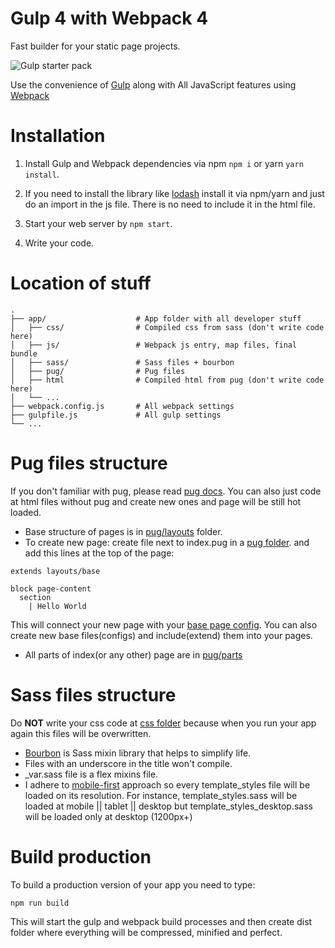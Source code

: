 # Gulp 4 with Webpack 4

Fast builder for your static page projects.

<p>
	<img src="https://readmeimgs-dbetwjhldo.now.sh/gulp.png" alt="Gulp starter pack">
</p>


Use the convenience of [Gulp](https://gulpjs.com/) along with All JavaScript features using [Webpack](https://webpack.js.org/)


# Installation

1) Install Gulp and Webpack dependencies via npm `npm i` or yarn `yarn install`.

2) If you need to install the library like [lodash](https://lodash.com/) install it via npm/yarn and just do an import in the js file. There is no need to include it in the html file.

3) Start your web server by `npm start`.

4) Write your code.

# Location of stuff

    .
    ├── app/                    # App folder with all developer stuff
    │   ├── css/                # Compiled css from sass (don't write code here)
    │   ├── js/                 # Webpack js entry, map files, final bundle
    │   ├── sass/               # Sass files + bourbon
    │   ├── pug/                # Pug files
    │   ├── html                # Compiled html from pug (don't write code here)
    │   └── ...
    ├── webpack.config.js       # All webpack settings
    ├── gulpfile.js             # All gulp settings
    └── ...

# Pug files structure

If you don't familiar with pug, please read [pug docs](https://pugjs.org/language/attributes.html). You can also just code at html files without pug and create new ones and page will be still hot loaded.

- Base structure of pages is in [pug/layouts](https://github.com/AlexLms/gulp-starter/tree/master/app/pug/layouts) folder.
- To create new page: create file next to index.pug in a [pug folder](https://github.com/AlexLms/gulp-starter/tree/master/app/pug).
and add this lines at the top of the page:
```jade
extends layouts/base

block page-content
  section
    | Hello World
```
This will connect your new page with your [base page config](https://github.com/AlexLms/gulp-starter/blob/master/app/pug/layouts/base.pug). You can also create new base files(configs) and include(extend) them into your pages.
- All parts of index(or any other) page are in [pug/parts](https://github.com/AlexLms/gulp-starter/tree/master/app/pug/parts)

# Sass files structure

Do __NOT__ write your css code at [css folder](https://github.com/AlexLms/gulp-starter/tree/master/app/css) because when you run your app again this files will be overwritten.

- [Bourbon](https://www.bourbon.io/docs/latest/) is Sass mixin library that helps to simplify life.
- Files with an underscore in the title won't compile.
- _var.sass file is a flex mixins file.
- I adhere to [mobile-first](https://zellwk.com/blog/how-to-write-mobile-first-css/) approach so every template_styles file will be loaded on its resolution. For instance, template_styles.sass will be loaded at mobile || tablet || desktop but template_styles_desktop.sass will be loaded only at desktop (1200px+)

# Build production

To build a production version of your app you need to type:

`npm run build`

This will start the gulp and webpack build processes and then create dist folder where everything will be compressed, minified and perfect.